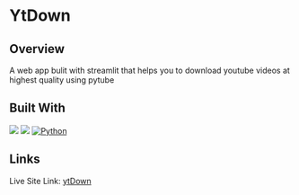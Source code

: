 # YtDown 


## Overview
A web app bulit with streamlit that helps you to download youtube videos at highest quality using pytube



## Built With
![](https://img.shields.io/static/v1?label=Streamlit&message=webapp&color=<lightgrey>)
![](https://img.shields.io/static/v1?label=PyTube&message=pylib&color=<lightgrey>)
[![Python][python.org]][python-url]


## Links
Live Site Link: [ytDown](https://nandu-k01-ytdown-main-ffiaqg.streamlit.app/)



[python.org]: https://img.shields.io/badge/Python-14354C?style=for-the-badge&logo=python&logoColor=white
[python-url]: https://www.python.org/



